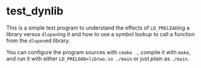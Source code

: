 # test_dynlib

This is a simple test program to understand the effects of
`LD_PRELEAD`ing a library versus `dlopen`ing it and how to use a
symbol lookup to call a function from the `dlopen`ed library.

You can configure the program sources with `cmake .`, compile it with
`make`, and run it with either `LD_PRELOAD=libtwo.so ./main` or just
*plain* as `./main`.
